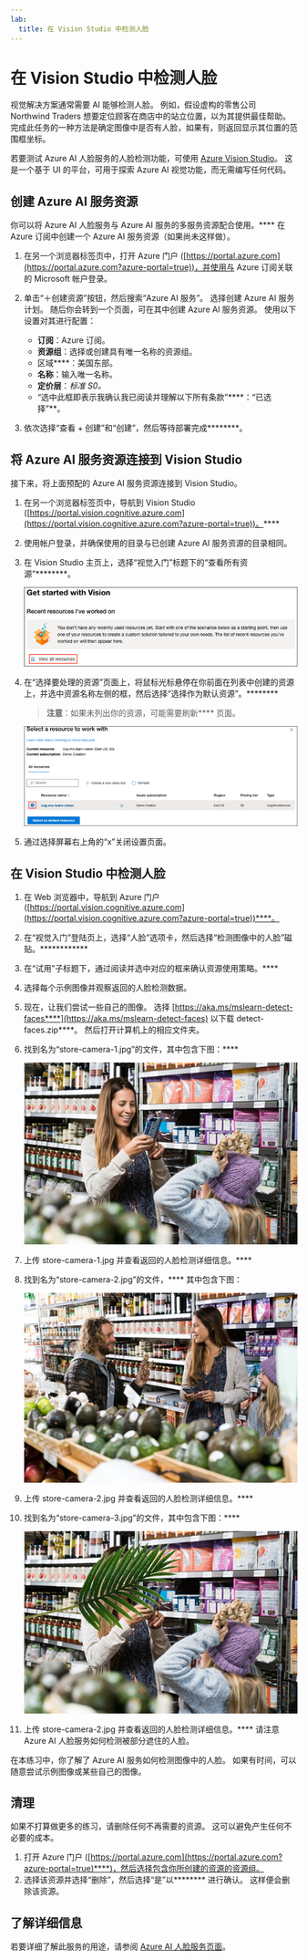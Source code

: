 ```yaml
---
lab:
  title: 在 Vision Studio 中检测人脸
---
```


# 在 Vision Studio 中检测人脸

视觉解决方案通常需要 AI 能够检测人脸。 例如，假设虚构的零售公司 Northwind Traders 想要定位顾客在商店中的站立位置，以为其提供最佳帮助。 完成此任务的一种方法是确定图像中是否有人脸，如果有，则返回显示其位置的范围框坐标。

若要测试 Azure AI 人脸服务的人脸检测功能，可使用 [Azure Vision Studio](https://portal.vision.cognitive.azure.com/)。 这是一个基于 UI 的平台，可用于探索 Azure AI 视觉功能，而无需编写任何代码。

## 创建 Azure AI 服务资源

你可以将 Azure AI 人脸服务与 Azure AI 服务的多服务资源配合使用。**** 在 Azure 订阅中创建一个 Azure AI 服务资源（如果尚未这样做）。

1. 在另一个浏览器标签页中，打开 Azure 门户 ([https://portal.azure.com](https://portal.azure.com?azure-portal=true))，并使用与 Azure 订阅关联的 Microsoft 帐户登录。

1. 单击“&#65291;创建资源”按钮，然后搜索“Azure AI 服务”。 选择创建 Azure AI 服务计划。 随后你会转到一个页面，可在其中创建 Azure AI 服务资源。 使用以下设置对其进行配置：
    - **订阅**：Azure 订阅。
    - **资源组**：选择或创建具有唯一名称的资源组。
    - 区域****：美国东部。
    - **名称**：输入唯一名称。
    - **定价层**：*标准 S0。*
    - “选中此框即表示我确认我已阅读并理解以下所有条款”****：“已选择”**。

1. 依次选择“查看 + 创建”和“创建”，然后等待部署完成********。

## 将 Azure AI 服务资源连接到 Vision Studio

接下来，将上面预配的 Azure AI 服务资源连接到 Vision Studio。

1. 在另一个浏览器标签页中，导航到 Vision Studio ([https://portal.vision.cognitive.azure.com](https://portal.vision.cognitive.azure.com?azure-portal=true))。****

1. 使用帐户登录，并确保使用的目录与已创建 Azure AI 服务资源的目录相同。

1. 在 Vision Studio 主页上，选择“视觉入门”标题下的“查看所有资源”********。

    ![“查看所有资源”链接在 Vision Studio 中的“视觉入门”下突出显示。](./media/analyze-images-vision/vision-resources.png)

1. 在“选择要处理的资源”页面上，将鼠标光标悬停在你前面在列表中创建的资源上，并选中资源名称左侧的框，然后选择“选择作为默认资源”。********

    > **注意**：如果未列出你的资源，可能需要刷新**** 页面。

    ![系统会显示“选择要处理的资源”对话，并在其中突出显示并选中 cog-ms-learn-vision-SUFFIX 认知服务资源。 此时会突出显示“选择作为默认资源”按钮。](./media/analyze-images-vision/default-resource.png)

1. 通过选择屏幕右上角的“x”关闭设置页面。

## 在 Vision Studio 中检测人脸 

1. 在 Web 浏览器中，导航到 Azure 门户 ([https://portal.vision.cognitive.azure.com](https://portal.vision.cognitive.azure.com?azure-portal=true))****。

1. 在“视觉入门”登陆页上，选择“人脸”选项卡，然后选择“检测图像中的人脸”磁贴。************

1. 在“试用”子标题下，通过阅读并选中对应的框来确认资源使用策略。****  

1. 选择每个示例图像并观察返回的人脸检测数据。

1. 现在，让我们尝试一些自己的图像。 选择 [https://aka.ms/mslearn-detect-faces****](https://aka.ms/mslearn-detect-faces) 以下载 detect-faces.zip****。 然后打开计算机上的相应文件夹。

1. 找到名为“store-camera-1.jpg”的文件，其中包含下图：****

    ![人们在商店中的图像。](./media/create-face-solutions/store-camera-1.jpg)

1. 上传 store-camera-1.jpg 并查看返回的人脸检测详细信息。****

1. 找到名为“store-camera-2.jpg”的文件，**** 其中包含下图：

    ![更多人在商店中的图像。](./media/create-face-solutions/store-camera-2.jpg)

1. 上传 store-camera-2.jpg 并查看返回的人脸检测详细信息。****

1. 找到名为“store-camera-3.jpg”的文件，其中包含下图：****

    ![人们在商店中的图像，其中有植物遮挡了人脸。](./media/create-face-solutions/store-camera-3.jpg)

1. 上传 store-camera-2.jpg 并查看返回的人脸检测详细信息。**** 请注意 Azure AI 人脸服务如何检测被部分遮住的人脸。 

在本练习中，你了解了 Azure AI 服务如何检测图像中的人脸。 如果有时间，可以随意尝试示例图像或某些自己的图像。

## 清理

如果不打算做更多的练习，请删除任何不再需要的资源。 这可以避免产生任何不必要的成本。

1. 打开 Azure 门户 ([https://portal.azure.com](https://portal.azure.com?azure-portal=true)****)，然后选择包含你所创建的资源的资源组。
1. 选择该资源并选择“删除”，然后选择“是”以******** 进行确认。 这样便会删除该资源。

## 了解详细信息

若要详细了解此服务的用途，请参阅 [Azure AI 人脸服务页面](https://learn.microsoft.com/azure/ai-services/computer-vision/overview-identity)。

